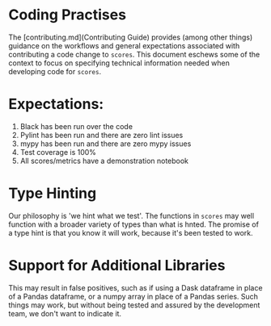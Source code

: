 # Coding Practises

The [contributing.md](Contributing Guide) provides (among other things) guidance on the workflows and general expectations associated with contributing a code change to `scores`. This document eschews some of the context to focus on specifying technical information needed when developing code for `scores`.

# Expectations:

1. Black has been run over the code
2. Pylint has been run and there are zero lint issues
3. mypy has been run and there are zero mypy issues
4. Test coverage is 100%
5. All scores/metrics have a demonstration notebook

# Type Hinting

Our philosophy is 'we hint what we test'. The functions in `scores` may well function with a broader variety of types than what is hnted. The promise of a type hint is that you know it will work, because it's been tested to work.

# Support for Additional Libraries

This may result in false positives, such as if using a Dask dataframe in place of a Pandas dataframe, or a numpy array in place of a Pandas series. Such things may work, but without being tested and assured by the development team, we don't want to indicate it.
